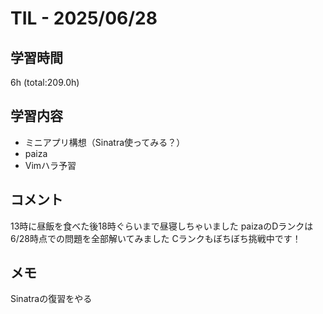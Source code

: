 # TIL - 2025/06/28

## 学習時間
6h (total:209.0h)

## 学習内容
- ミニアプリ構想（Sinatra使ってみる？）
- paiza
- Vimハラ予習

## コメント
13時に昼飯を食べた後18時ぐらいまで昼寝しちゃいました 
paizaのDランクは6/28時点での問題を全部解いてみました 
Cランクもぼちぼち挑戦中です！

## メモ
Sinatraの復習をやる
